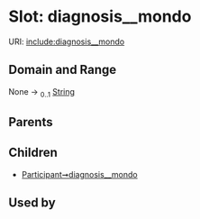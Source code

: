 
# Slot: diagnosis__mondo




URI: [include:diagnosis__mondo](https://w3id.org/include/diagnosis__mondo)


## Domain and Range

None &#8594;  <sub>0..1</sub> [String](types/String.md)

## Parents


## Children

 *  [Participant➞diagnosis__mondo](Participant_diagnosis__mondo.md)

## Used by

